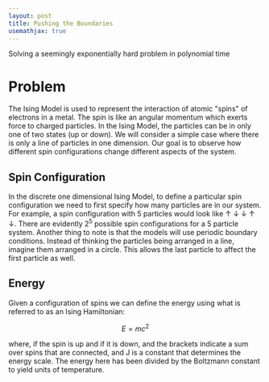 ```yaml
---
layout: post
title: Pushing the Boundaries
usemathjax: true
---
```


Solving a seemingly exponentially hard problem in polynomial time 

# Problem

The Ising Model is used to represent the interaction of atomic "spins" of electrons in a metal. The spin is like an angular momentum which exerts force to charged particles. In the Ising Model, the particles can be in only one of two states (up or down). We will consider a simple case where there is only a line of particles in one dimension.
Our goal is to observe how different spin configurations change different aspects of the system.

## Spin Configuration

In the discrete one dimensional Ising Model, to define a particular spin configuration we need to first specify how many particles are in our system. For example, a spin configuration with 5 particles would look like &#8593; &#8595; &#8595; &#8593; &#8595;. There are evidently 2<sup>5</sup> possible spin configurations for a 5 particle system. Another thing to note is that the models will use periodic boundary conditions. Instead of thinking the particles being arranged in a line, imagine them arranged in a circle. This allows the last particle to affect the first particle as well. 

## Energy

Given a configuration of spins we can define the energy using what is referred to as an Ising Hamiltonian:

$$E=mc^2$$

where,  if the  spin is up and  if it is down, and the brackets  indicate a sum over spins that are connected, and J is a constant that determines the energy scale. The energy here has been divided by the Boltzmann constant to yield units of temperature.
